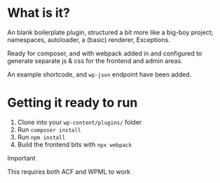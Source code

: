 # What is it?

An blank boilerplate plugin, structured a bit more like a big-boy project; namespaces, autoloader, a (basic) renderer, Exceptions.

Ready for composer, and with webpack added in and configured to generate separate js & css for the frontend and admin areas.

An example shortcode, and `wp-json` endpoint have been added.

# Getting it ready to run

1. Clone into your `wp-content/plugins/` folder
2. Run `composer install`
3. Run `npm install`
4. Build the frontend bits with `npx webpack`

>[!IMPORTANT]
>This requires both ACF and WPML to work
